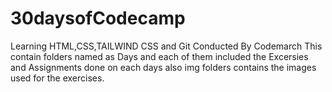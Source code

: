 # 30daysofCodecamp
Learning HTML,CSS,TAILWIND CSS and Git
Conducted By Codemarch
This contain folders named as Days and each of them included the Excersies and Assignments done on each days also img folders contains the images used for the exercises.
